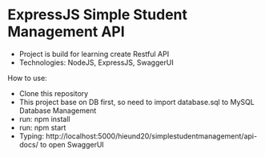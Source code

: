 # ExpressJS Simple Student Management API
- Project is build for learning create Restful API 
- Technologies: NodeJS, ExpressJS, SwaggerUI

How to use:
- Clone this repository
- This project base on DB first, so need to import database.sql to MySQL Database Management
- run: npm install
- run: npm start
- Typing: http://localhost:5000/hieund20/simplestudentmanagement/api-docs/ to open SwaggerUI

